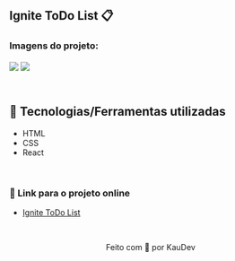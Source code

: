 ## Ignite ToDo List 📋

### Imagens do projeto:
<img src="https://user-images.githubusercontent.com/100402549/178091969-e5ccfe2b-cd10-44fa-8f35-b01c840037d9.png" align="center" />
<img src="https://user-images.githubusercontent.com/100402549/178091973-02defcc7-be2e-4e73-886b-ae01ac68bfb7.png" align="center" />

&nbsp;

## 💜 Tecnologias/Ferramentas utilizadas

* HTML
* CSS
* React

&nbsp;

### 💜 Link para o projeto online
* [Ignite ToDo List](https://ignite-todo-list-kauanidev.vercel.app/)

&nbsp;

<p align="center">Feito com 💜 por KauDev</p>
